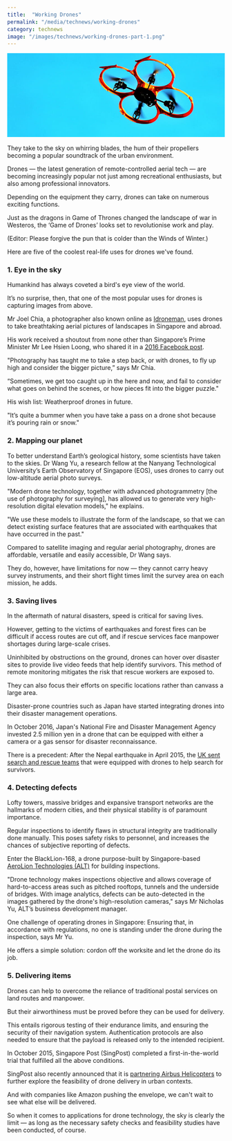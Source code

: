 ```yaml
---
title:  "Working Drones"
permalink: "/media/technews/working-drones"
category: technews
image: "/images/technews/working-drones-part-1.png"
---
```


![working drones](/images/technews/working-drones-part-1.png)

They take to the sky on whirring blades, the hum of their propellers becoming a popular soundtrack of the urban environment.

Drones — the latest generation of remote-controlled aerial tech — are  becoming increasingly popular not just among recreational enthusiasts, but also among professional innovators.

Depending on the equipment they carry, drones can take on numerous exciting functions.

Just as the dragons in Game of Thrones changed the landscape of war in Westeros, the ‘Game of Drones’ looks set to revolutionise work and play.

(Editor: Please forgive the pun that is colder than the Winds of Winter.)

Here are five of the coolest real-life uses for drones we've found.

### **1. Eye in the sky**
Humankind has always coveted a bird's eye view of the world.

It’s no surprise, then, that one of the most popular uses for drones is capturing images from above.

Mr Joel Chia, a photographer also known online as [Idroneman](https://www.instagram.com/idroneman/), uses drones to take breathtaking aerial pictures of landscapes in Singapore and abroad.

His work received a shoutout from none other than Singapore’s Prime Minister Mr Lee Hsien Loong, who shared it in a [2016 Facebook post](https://www.straitstimes.com/singapore/pm-lee-lauds-singapore-photographer-for-his-stunning-drone-aerial-images).

"Photography has taught me to take a step back, or with drones, to fly up high and consider the bigger picture,” says Mr Chia.

“Sometimes, we get too caught up in the here and now, and fail to consider what goes on behind the scenes, or how pieces fit into the bigger puzzle."

His wish list: Weatherproof drones in future.

"It’s quite a bummer when you have take a pass on a drone shot because it’s pouring rain or snow."

### **2. Mapping our planet**
To better understand Earth’s geological history, some scientists have taken to the skies. Dr Wang Yu, a research fellow at the Nanyang Technological University’s Earth Observatory of Singapore (EOS), uses drones to carry out low-altitude aerial photo surveys.

"Modern drone technology, together with advanced photogrammetry [the use of photography for surveying], has allowed us to generate very high-resolution digital elevation models," he explains.

"We use these models to illustrate the form of the landscape, so that we can detect existing surface features that are associated with earthquakes that have occurred in the past."

Compared to satellite imaging and regular aerial photography, drones are affordable, versatile and easily accessible, Dr Wang says.

They do, however, have limitations for now — they cannot carry heavy survey instruments, and their short flight times limit the survey area on each mission, he adds.

### **3. Saving lives**
In the aftermath of natural disasters, speed is critical for saving lives.

However, getting to the victims of earthquakes and forest fires can be difficult if access routes are cut off, and if rescue services face manpower shortages during large-scale crises.

Uninhibited by obstructions on the ground, drones can hover over disaster sites to provide live video feeds that help identify survivors. This method of remote monitoring mitigates the risk that rescue workers are exposed to.

They can also focus their efforts on specific locations rather than canvass a large area.

Disaster-prone countries such as Japan have started integrating drones into their disaster management operations.

In October 2016, Japan's National Fire and Disaster Management Agency invested 2.5 million yen in a drone that can be equipped with either a camera or a gas sensor for disaster reconnaissance.

There is a precedent:  After the Nepal earthquake in April 2015, the [UK sent search and rescue teams](https://www.gov.uk/government/topical-events/nepal-earthquake-april-2015) that were equipped with drones to help search for survivors.

### **4. Detecting defects**
Lofty towers, massive bridges and expansive transport networks are the hallmarks of modern cities, and their physical stability is of paramount importance.

Regular inspections to identify flaws in structural integrity are traditionally done manually. This poses safety risks to personnel, and increases the chances of subjective reporting of defects.

Enter the BlackLion-168, a drone purpose-built by Singapore-based [AeroLion Technologies (ALT)](https://www.aerolion.com/) for building inspections.

"Drone technology makes inspections objective and allows coverage of hard-to-access areas such as pitched rooftops, tunnels and the underside of bridges. With image analytics, defects can be auto-detected in the images gathered by the drone's high-resolution cameras," says Mr Nicholas Yu, ALT’s business development manager.

One challenge of operating drones in Singapore: Ensuring that, in accordance with regulations, no one is standing under the drone during the inspection, says Mr Yu.

He offers a simple solution: cordon off the worksite and let the drone do its job.

### **5. Delivering items**
Drones can help to overcome the reliance of traditional postal services on land routes and manpower.

But their airworthiness must be proved before they can be used for delivery.

This entails rigorous testing of their endurance limits, and ensuring the security of their navigation system. Authentication protocols are also needed to ensure that the payload is released only to the intended recipient.

In October 2015, Singapore Post (SingPost) completed a first-in-the-world trial that fulfilled all the above conditions.

SingPost also recently announced that it is [partnering Airbus Helicopters](https://www.channelnewsasia.com/news/singapore/airbus-helicopters-partners-singpost-for-drone-delivery-trials-8735504) to further explore the feasibility of drone delivery in urban contexts.

And with companies like Amazon pushing the envelope, we can't wait to see what else will be delivered.

 

So when it comes to applications for drone technology, the sky is clearly the limit — as long as the necessary safety checks and feasibility studies have been conducted, of course.

 
